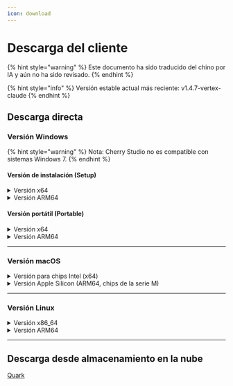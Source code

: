 ```yaml
---
icon: download
---
```

# Descarga del cliente


{% hint style="warning" %}
Este documento ha sido traducido del chino por IA y aún no ha sido revisado.
{% endhint %}




{% hint style="info" %}
Versión estable actual más reciente: v1.4.7-vertex-claude
{% endhint %}

## Descarga directa

### Versión Windows

{% hint style="warning" %}
Nota: Cherry Studio no es compatible con sistemas Windows 7.
{% endhint %}

#### Versión de instalación (Setup)

<details>

<summary>Versión x64</summary>

Enlaces principales:

【[Sitio web oficial de Cherry Studio](https://cherry-ai.com/download)】 【[GitHub](https://github.com/CherryHQ/cherry-studio/releases/download/v1.4.7-vertex-claude/Cherry-Studio-1.4.7-vertex-claude-x64-setup.exe)】

Enlaces alternativos:

【[Alternativa 1](https://download-cf.ocoolai.com/https://github.com/CherryHQ/cherry-studio/releases/download/v1.4.7-vertex-claude/Cherry-Studio-1.4.7-vertex-claude-x64-setup.exe)】 【[Alternativa 2](https://download.ocoolai.com/https://github.com/CherryHQ/cherry-studio/releases/download/v1.4.7-vertex-claude/Cherry-Studio-1.4.7-vertex-claude-x64-setup.exe)】 【[Alternativa 3](https://download.ocoolai.online/https://github.com/CherryHQ/cherry-studio/releases/download/v1.4.7-vertex-claude/Cherry-Studio-1.4.7-vertex-claude-x64-setup.exe)】

</details>

<details>

<summary>Versión ARM64</summary>

Enlaces principales:

【[Sitio web oficial de Cherry Studio](https://cherry-ai.com/download)】 【[GitHub](https://github.com/CherryHQ/cherry-studio/releases/download/v1.4.7-vertex-claude/Cherry-Studio-1.4.7-vertex-claude-arm64-setup.exe)】

Enlaces alternativos:

【[Alternativa 1](https://download-cf.ocoolai.com/https://github.com/CherryHQ/cherry-studio/releases/download/v1.4.7-vertex-claude/Cherry-Studio-1.4.7-vertex-claude-arm64-setup.exe)】 【[Alternativa 2](https://download.ocoolai.com/https://github.com/CherryHQ/cherry-studio/releases/download/v1.4.7-vertex-claude/Cherry-Studio-1.4.7-vertex-claude-arm64-setup.exe)】 【[Alternativa 3](https://download.ocoolai.online/https://github.com/CherryHQ/cherry-studio/releases/download/v1.4.7-vertex-claude/Cherry-Studio-1.4.7-vertex-claude-arm64-setup.exe)】

</details>

#### Versión portátil (Portable)

<details>

<summary>Versión x64</summary>

Enlaces principales:

【[Sitio web oficial de Cherry Studio](https://cherry-ai.com/download)】 【[GitHub](https://github.com/CherryHQ/cherry-studio/releases/download/v1.4.7-vertex-claude/Cherry-Studio-1.4.7-vertex-claude-x64-portable.exe)】

Enlaces alternativos:

【[Alternativa 1](https://download-cf.ocoolai.com/https://github.com/CherryHQ/cherry-studio/releases/download/v1.4.7-vertex-claude/Cherry-Studio-1.4.7-vertex-claude-x64-portable.exe)】 【[Alternativa 2](https://download.ocoolai.com/https://github.com/CherryHQ/cherry-studio/releases/download/v1.4.7-vertex-claude/Cherry-Studio-1.4.7-vertex-claude-x64-portable.exe)】 【[Alternativa 3](https://download.ocoolai.online/https://github.com/CherryHQ/cherry-studio/releases/download/v1.4.7-vertex-claude/Cherry-Studio-1.4.7-vertex-claude-x64-portable.exe)】

</details>

<details>

<summary>Versión ARM64</summary>

Enlaces principales:

【[Sitio web oficial de Cherry Studio](https://cherry-ai.com/download)】 【[GitHub](https://github.com/CherryHQ/cherry-studio/releases/download/v1.4.7-vertex-claude/Cherry-Studio-1.4.7-vertex-claude-arm64-portable.exe)】

Enlaces alternativos:

【[Alternativa 1](https://download-cf.ocoolai.com/https://github.com/CherryHQ/cherry-studio/releases/download/v1.4.7-vertex-claude/Cherry-Studio-1.4.7-vertex-claude-arm64-portable.exe)】 【[Alternativa 2](https://download.ocoolai.com/https://github.com/CherryHQ/cherry-studio/releases/download/v1.4.7-vertex-claude/Cherry-Studio-1.4.7-vertex-claude-arm64-portable.exe)】 【[Alternativa 3](https://download.ocoolai.online/https://github.com/CherryHQ/cherry-studio/releases/download/v1.4.7-vertex-claude/Cherry-Studio-1.4.7-vertex-claude-arm64-portable.exe)】

</details>

***

### Versión macOS

<details>

<summary>Versión para chips Intel (x64)</summary>

Enlaces principales:

【[Sitio web oficial de Cherry Studio](https://cherry-ai.com/download)】 【[GitHub](https://github.com/CherryHQ/cherry-studio/releases/download/v1.4.7-vertex-claude/Cherry-Studio-1.4.7-vertex-claude-x64.dmg)】

Enlaces alternativos:

【[Alternativa 1](https://download-cf.ocoolai.com/https://github.com/CherryHQ/cherry-studio/releases/download/v1.4.7-vertex-claude/Cherry-Studio-1.4.7-vertex-claude-x64.dmg)】 【[Alternativa 2](https://download.ocoolai.com/https://github.com/CherryHQ/cherry-studio/releases/download/v1.4.7-vertex-claude/Cherry-Studio-1.4.7-vertex-claude-x64.dmg)】 【[Alternativa 3](https://download.ocoolai.online/https://github.com/CherryHQ/cherry-studio/releases/download/v1.4.7-vertex-claude/Cherry-Studio-1.4.7-vertex-claude-x64.dmg)】

</details>

<details>

<summary>Versión Apple Silicon (ARM64, chips de la serie M)</summary>

Enlaces principales:

【[Sitio web oficial de Cherry Studio](https://cherry-ai.com/download)】 【[GitHub](https://github.com/CherryHQ/cherry-studio/releases/download/v1.4.7-vertex-claude/Cherry-Studio-1.4.7-vertex-claude-arm64.dmg)】

Enlaces alternativos:

【[Alternativa 1](https://download-cf.ocoolai.com/https://github.com/CherryHQ/cherry-studio/releases/download/v1.4.7-vertex-claude/Cherry-Studio-1.4.7-vertex-claude-arm64.dmg)】 【[Alternativa 2](https://download.ocoolai.com/https://github.com/CherryHQ/cherry-studio/releases/download/v1.4.7-vertex-claude/Cherry-Studio-1.4.7-vertex-claude-arm64.dmg)】 【[Alternativa 3](https://download.ocoolai.online/https://github.com/CherryHQ/cherry-studio/releases/download/v1.4.7-vertex-claude/Cherry-Studio-1.4.7-vertex-claude-arm64.dmg)】

</details>

***

### Versión Linux

<details>

<summary>Versión x86_64</summary>

Enlaces principales:

【[Sitio web oficial de Cherry Studio](https://cherry-ai.com/download)】 【[GitHub](https://github.com/CherryHQ/cherry-studio/releases/download/v1.4.7-vertex-claude/Cherry-Studio-1.4.7-vertex-claude-x86_64.AppImage)】

Enlaces alternativos:

【[Alternativa 1](https://download-cf.ocoolai.com/https://github.com/CherryHQ/cherry-studio/releases/download/v1.4.7-vertex-claude/Cherry-Studio-1.4.7-vertex-claude-x86_64.AppImage)】 【[Alternativa 2](https://download.ocoolai.com/https://github.com/CherryHQ/cherry-studio/releases/download/v1.4.7-vertex-claude/Cherry-Studio-1.4.7-vertex-claude-x86_64.AppImage)】 【[Alternativa 3](https://download.ocoolai.online/https://github.com/CherryHQ/cherry-studio/releases/download/v1.4.7-vertex-claude/Cherry-Studio-1.4.7-vertex-claude-x86_64.AppImage)】

</details>

<details>

<summary>Versión ARM64</summary>

Enlaces principales:

【[Sitio web oficial de Cherry Studio](https://cherry-ai.com/download)】 【[GitHub](https://github.com/CherryHQ/cherry-studio/releases/download/v1.4.7-vertex-claude/Cherry-Studio-1.4.7-vertex-claude-arm64.AppImage)】

Enlaces alternativos:

【[Alternativa 1](https://download-cf.ocoolai.com/https://github.com/CherryHQ/cherry-studio/releases/download/v1.4.7-vertex-claude/Cherry-Studio-1.4.7-vertex-claude-arm64.AppImage)】 【[Alternativa 2](https://download.ocoolai.com/https://github.com/CherryHQ/cherry-studio/releases/download/v1.4.7-vertex-claude/Cherry-Studio-1.4.7-vertex-claude-arm64.AppImage)】 【[Alternativa 3](https://download.ocoolai.online/https://github.com/CherryHQ/cherry-studio/releases/download/v1.4.7-vertex-claude/Cherry-Studio-1.4.7-vertex-claude-arm64-AppImage)】

</details>

***

## Descarga desde almacenamiento en la nube

[Quark](https://pan.quark.cn/s/c8533a1ec63e#/list/share)